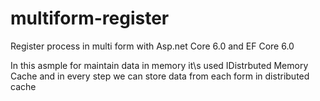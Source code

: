 # multiform-register
Register process in multi form with Asp.net Core 6.0 and EF Core 6.0

In this asmple for maintain data in memory it\s used IDistrbuted Memory Cache and in every step we can store data from each form in distributed cache
